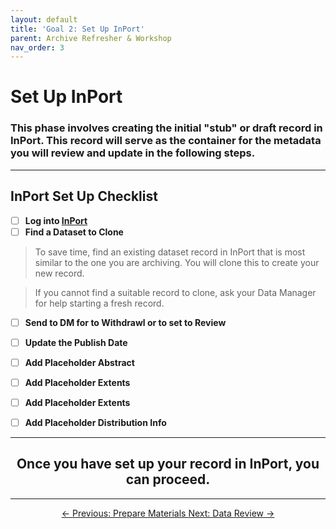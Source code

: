 ```yaml
---
layout: default
title: 'Goal 2: Set Up InPort'
parent: Archive Refresher & Workshop
nav_order: 3
---
```


# Set Up InPort
### This phase involves creating the initial "stub" or draft record in InPort. This record will serve as the container for the metadata you will review and update in the following steps.

---

## InPort Set Up Checklist

- [ ] **Log into [InPort](https://www.fisheries.noaa.gov/inport/login)**
- [ ]  **Find a Dataset to Clone**

> To save time, find an existing dataset record in InPort that is most similar to the one you are archiving. You will clone this to create your new record.

> If you cannot find a suitable record to clone, ask your Data Manager for help starting a fresh record.

- [ ]   **Send to DM for to Withdrawl or to set to Review**

- [ ]  **Update the Publish Date**

- [ ]  **Add Placeholder Abstract**

- [ ]  **Add Placeholder Extents**

- [ ]  **Add Placeholder Extents**

- [ ]  **Add Placeholder Distribution Info**

---

## <center>Once you have set up your record in InPort, you can proceed.</center>

---

<center>
<a href="{{ '/docs/Prepare-Materials.html' | relative_url }}" class="btn btn-secondary fs-6 mb-4 mb-md-0">
  ← Previous: Prepare Materials
</a>
<a href="{{ '/docs/Data-Review.html' | relative_url }}" class="btn btn-custom fs-6 mb-4 mb-md-0">
  Next: Data Review →


